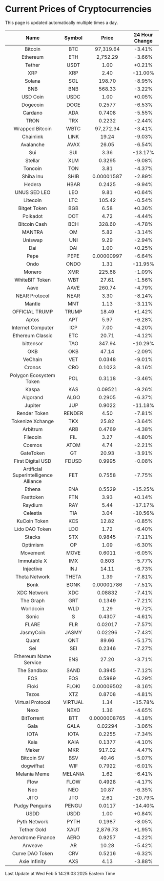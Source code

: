 # Current Prices of Cryptocurrencies
This page is updated automatically multiple times a day.

| Name | Symbol | Price | 24 Hour Change |
| :---: |:---:| :---: | :---: |
| Bitcoin | BTC | 97,319.64 | -3.41% |
| Ethereum | ETH | 2,752.29 | -3.66% |
| Tether | USDT | 1.00 | +0.21% |
| XRP | XRP | 2.40 | -11.00% |
| Solana | SOL | 198.70 | -8.95% |
| BNB | BNB | 568.33 | -3.22% |
| USD Coin | USDC | 1.00 | +0.05% |
| Dogecoin | DOGE | 0.2577 | -6.53% |
| Cardano | ADA | 0.7408 | -5.55% |
| TRON | TRX | 0.2232 | -2.44% |
| Wrapped Bitcoin | WBTC | 97,272.34 | -3.41% |
| Chainlink | LINK | 19.24 | -9.03% |
| Avalanche | AVAX | 26.05 | -6.54% |
| Sui | SUI | 3.36 | -13.17% |
| Stellar | XLM | 0.3295 | -9.08% |
| Toncoin | TON | 3.81 | -4.37% |
| Shiba Inu | SHIB | 0.00001587 | -2.89% |
| Hedera | HBAR | 0.2425 | -9.94% |
| UNUS SED LEO | LEO | 9.81 | +0.64% |
| Litecoin | LTC | 105.42 | -0.54% |
| Bitget Token | BGB | 6.58 | +0.36% |
| Polkadot | DOT | 4.72 | -4.44% |
| Bitcoin Cash | BCH | 328.60 | -4.78% |
| MANTRA | OM | 5.82 | -3.14% |
| Uniswap | UNI | 9.29 | -2.94% |
| Dai | DAI | 1.00 | +0.25% |
| Pepe | PEPE | 0.00000997 | -6.64% |
| Ondo | ONDO | 1.31 | -11.95% |
| Monero | XMR | 225.68 | -1.09% |
| WhiteBIT Token | WBT | 27.61 | -1.56% |
| Aave | AAVE | 260.74 | -4.79% |
| NEAR Protocol | NEAR | 3.30 | -8.14% |
| Mantle | MNT | 1.13 | -3.11% |
| OFFICIAL TRUMP | TRUMP | 18.49 | +1.42% |
| Aptos | APT | 5.97 | -6.28% |
| Internet Computer | ICP | 7.00 | -4.20% |
| Ethereum Classic | ETC | 20.71 | -4.12% |
| bittensor | TAO | 347.94 | -10.29% |
| OKB | OKB | 47.14 | -2.09% |
| VeChain | VET | 0.0348 | -9.01% |
| Cronos | CRO | 0.1023 | -8.16% |
| Polygon Ecosystem Token | POL | 0.3118 | -3.46% |
| Kaspa | KAS | 0.09521 | -9.26% |
| Algorand | ALGO | 0.2905 | -6.37% |
| Jupiter | JUP | 0.9022 | -11.18% |
| Render Token | RENDER | 4.50 | -7.81% |
| Tokenize Xchange | TKX | 25.82 | -3.64% |
| Arbitrum | ARB | 0.4769 | -4.38% |
| Filecoin | FIL | 3.27 | -4.80% |
| Cosmos | ATOM | 4.74 | -2.21% |
| GateToken | GT | 20.93 | -3.91% |
| First Digital USD | FDUSD | 0.9995 | -0.08% |
| Artificial Superintelligence Alliance | FET | 0.7558 | -7.75% |
| Ethena | ENA | 0.5529 | -15.25% |
| Fasttoken | FTN | 3.93 | +0.14% |
| Raydium | RAY | 5.44 | -17.17% |
| Celestia | TIA | 3.04 | -10.56% |
| KuCoin Token | KCS | 12.82 | -0.85% |
| Lido DAO Token | LDO | 1.72 | -6.40% |
| Stacks | STX | 0.9845 | -7.11% |
| Optimism | OP | 1.09 | -6.30% |
| Movement | MOVE | 0.6011 | -6.05% |
| Immutable X | IMX | 0.803 | -5.77% |
| Injective | INJ | 14.11 | -6.73% |
| Theta Network | THETA | 1.39 | -7.81% |
| Bonk | BONK | 0.00001786 | -7.51% |
| XDC Network | XDC | 0.08832 | -7.41% |
| The Graph | GRT | 0.1349 | -7.21% |
| Worldcoin | WLD | 1.29 | -6.72% |
| Sonic | S | 0.4307 | -4.61% |
| FLARE | FLR | 0.02017 | -7.57% |
| JasmyCoin | JASMY | 0.02296 | -7.43% |
| Quant | QNT | 89.66 | -5.17% |
| Sei | SEI | 0.2346 | -7.27% |
| Ethereum Name Service | ENS | 27.20 | -3.71% |
| The Sandbox | SAND | 0.3945 | -7.12% |
| EOS | EOS | 0.5989 | -6.29% |
| Floki | FLOKI | 0.00009502 | -8.16% |
| Tezos | XTZ | 0.8708 | -4.81% |
| Virtual Protocol | VIRTUAL | 1.34 | -15.78% |
| Nexo | NEXO | 1.36 | -4.65% |
| BitTorrent | BTT | 0.0000008765 | -4.18% |
| Gala | GALA | 0.02294 | -3.06% |
| IOTA | IOTA | 0.2255 | -7.34% |
| Kaia | KAIA | 0.1377 | -4.10% |
| Maker | MKR | 917.02 | -4.47% |
| Bitcoin SV | BSV | 40.46 | -5.07% |
| dogwifhat | WIF | 0.7922 | -6.01% |
| Melania Meme | MELANIA | 1.62 | -6.41% |
| Flow | FLOW | 0.4928 | -4.17% |
| Neo | NEO | 10.87 | -6.35% |
| JITO | JTO | 2.61 | -20.79% |
| Pudgy Penguins | PENGU | 0.0117 | -14.40% |
| USDD | USDD | 1.00 | +0.84% |
| Pyth Network | PYTH | 0.1987 | -8.05% |
| Tether Gold | XAUT | 2,876.73 | +1.95% |
| Aerodrome Finance | AERO | 0.9257 | -4.22% |
| Arweave | AR | 10.28 | -5.42% |
| Curve DAO Token | CRV | 0.5216 | -6.32% |
| Axie Infinity | AXS | 4.13 | -3.88% |

Last Update at Wed Feb  5 14:29:03 2025 Eastern Time